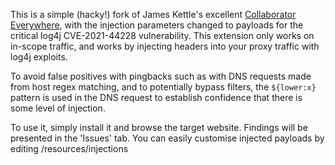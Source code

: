This is a simple (hacky!) fork of James Kettle's excellent [Collaborator Everywhere](https://github.com/PortSwigger/collaborator-everywhere/), with the injection parameters changed to payloads for the critical log4j CVE-2021-44228 vulnerability. This extension only works on in-scope traffic, and works by injecting headers into your proxy traffic with log4j exploits. 

To avoid false positives with pingbacks such as with DNS requests made from host regex matching, and to potentially bypass filters, the `${lower:x}` pattern is used in the DNS request to establish confidence that there is some level of injection. 

To use it, simply install it and browse the target website. Findings will be presented in the 'Issues' tab. You can easily customise injected payloads by editing /resources/injections
